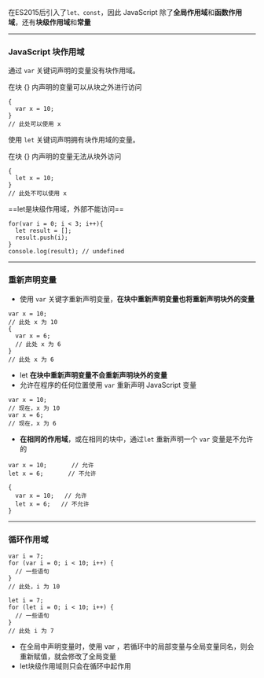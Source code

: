 在ES2015后引入了<html><code>let、const</code></html>，因此 JavaScript 除了**全局作用域**和**函数作用域**，还有**块级作用域**和**常量**

---

### JavaScript 块作用域

通过 <html><code>var</code></html> 关键词声明的变量没有块作用域。

在块 {} 内声明的变量可以从块之外进行访问

```
{ 
  var x = 10; 
}
// 此处可以使用 x
```
使用 <html><code>let</code></html> 关键词声明拥有块作用域的变量。

在块 {} 内声明的变量无法从块外访问

```
{ 
  let x = 10;
}
// 此处不可以使用 x
```
==let是块级作用域，外部不能访问==
```
for(var i = 0; i < 3; i++){
  let result = [];
  result.push(i);
}
console.log(result); // undefined
```

---

### 重新声明变量

- 使用 <html><code>var</code></html> 关键字重新声明变量，**在块中重新声明变量也将重新声明块外的变量**

```
var x = 10;
// 此处 x 为 10
{ 
  var x = 6;
  // 此处 x 为 6
}
// 此处 x 为 6
```
- let **在块中重新声明变量不会重新声明块外的变量**
- 允许在程序的任何位置使用 <html><code>var</code></html> 重新声明 JavaScript 变量

```
var x = 10;
// 现在，x 为 10
var x = 6;
// 现在，x 为 6
```
- **在相同的作用域**，或在相同的块中，通过<html><code>let</code></html> 重新声明一个 <html><code>var</code></html> 变量是不允许的

```
var x = 10;       // 允许
let x = 6;       // 不允许

{
  var x = 10;   // 允许
  let x = 6;   // 不允许
}
```

---


### 循环作用域


```
var i = 7;
for (var i = 0; i < 10; i++) {
  // 一些语句
}
// 此处，i 为 10
```

```
let i = 7;
for (let i = 0; i < 10; i++) {
  // 一些语句
}
// 此处 i 为 7
```
- 在全局中声明变量时，使用 var ，若循环中的局部变量与全局变量同名，则会重新赋值，就会修改了全局变量
- let块级作用域则只会在循环中起作用

